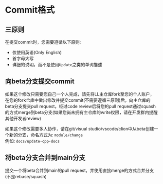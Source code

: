 # Commit格式

## 三原则

在提交commit时，您需要遵循以下原则:
- 仅使用英语(Only English)
- 首字母大写
- 详细的说明，而不是使用`Update`之类的单词描述

## 向beta分支提交commit

如果这个修改只需要您自己一个人完成，请先将LL主仓库fork至您的个人账户，在您的fork仓库中做出修改并提交commit(不需要遵循三原则)后，向主仓库的beta分支提交pull request，经过code review后将您的pull request通过squash的方式merge到beta分支(如果您尚未拥有主仓库的write权限，请在开发群内提醒其他开发者review)

如果这个修改需要多人协作，请在git/visual studio/vscode/clion中从beta创建一个新的分支，命名方式为: `module/change`  
例如: `docs/update-cpp-docs`

## 将beta分支合并到main分支

提交一个将beta合并到main的pull request，并使用直接merge的方式合并分支(不是rebase/squash)
